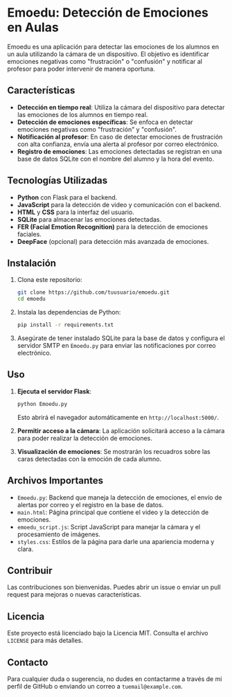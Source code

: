 # Emoedu: Detección de Emociones en Aulas

Emoedu es una aplicación para detectar las emociones de los alumnos en un aula utilizando la cámara de un dispositivo. El objetivo es identificar emociones negativas como "frustración" o "confusión" y notificar al profesor para poder intervenir de manera oportuna.

## Características

- **Detección en tiempo real**: Utiliza la cámara del dispositivo para detectar las emociones de los alumnos en tiempo real.
- **Detección de emociones específicas**: Se enfoca en detectar emociones negativas como "frustración" y "confusión".
- **Notificación al profesor**: En caso de detectar emociones de frustración con alta confianza, envía una alerta al profesor por correo electrónico.
- **Registro de emociones**: Las emociones detectadas se registran en una base de datos SQLite con el nombre del alumno y la hora del evento.

## Tecnologías Utilizadas

- **Python** con Flask para el backend.
- **JavaScript** para la detección de video y comunicación con el backend.
- **HTML** y **CSS** para la interfaz del usuario.
- **SQLite** para almacenar las emociones detectadas.
- **FER (Facial Emotion Recognition)** para la detección de emociones faciales.
- **DeepFace** (opcional) para detección más avanzada de emociones.

## Instalación

1. Clona este repositorio:
   ```sh
   git clone https://github.com/tuusuario/emoedu.git
   cd emoedu
   ```

2. Instala las dependencias de Python:
   ```sh
   pip install -r requirements.txt
   ```

3. Asegúrate de tener instalado SQLite para la base de datos y configura el servidor SMTP en `Emoedu.py` para enviar las notificaciones por correo electrónico.

## Uso

1. **Ejecuta el servidor Flask**:
   ```sh
   python Emoedu.py
   ```

   Esto abrirá el navegador automáticamente en `http://localhost:5000/`.

2. **Permitir acceso a la cámara**: La aplicación solicitará acceso a la cámara para poder realizar la detección de emociones.

3. **Visualización de emociones**: Se mostrarán los recuadros sobre las caras detectadas con la emoción de cada alumno.

## Archivos Importantes

- `Emoedu.py`: Backend que maneja la detección de emociones, el envío de alertas por correo y el registro en la base de datos.
- `main.html`: Página principal que contiene el video y la detección de emociones.
- `emoedu_script.js`: Script JavaScript para manejar la cámara y el procesamiento de imágenes.
- `styles.css`: Estilos de la página para darle una apariencia moderna y clara.


## Contribuir

Las contribuciones son bienvenidas. Puedes abrir un issue o enviar un pull request para mejoras o nuevas características.

## Licencia

Este proyecto está licenciado bajo la Licencia MIT. Consulta el archivo `LICENSE` para más detalles.

## Contacto

Para cualquier duda o sugerencia, no dudes en contactarme a través de mi perfil de GitHub o enviando un correo a `tuemail@example.com`.
